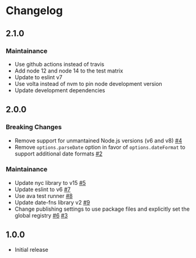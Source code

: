 # Changelog

## 2.1.0
### Maintainance
- Use github actions instead of travis
- Add node 12 and node 14 to the test matrix
- Update to eslint v7
- Use volta instead of nvm to pin node development version
- Update development dependencies

## 2.0.0
### Breaking Changes
- Remove support for unmantained Node.js versions (v6 and v8) [#4](https://github.com/jonathansamines/chance-access-token/pull/4)
- Remove `options.parseDate` option in favor of `options.dateFormat` to support additional date formats [#2](https://github.com/jonathansamines/chance-access-token/pull/2/files)

### Maintainance
- Update nyc library to v15 [#5](https://github.com/jonathansamines/chance-access-token/pull/5)
- Update eslint to v6 [#7](https://github.com/jonathansamines/chance-access-token/pull/7)
- Use ava test runner [#8](https://github.com/jonathansamines/chance-access-token/pull/8)
- Update date-fns library v2 [#9](https://github.com/jonathansamines/chance-access-token/pull/9)
- Change publishing settings to use package files and explicitly set the global registry [#6](https://github.com/jonathansamines/chance-access-token/pull/6) [#3](https://github.com/jonathansamines/chance-access-token/pull/3)

## 1.0.0
- Initial release
